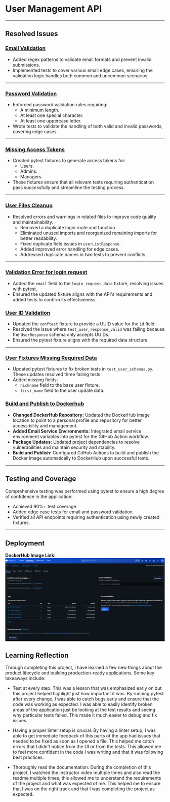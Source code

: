 # User Management API

---

## Resolved Issues

### [Email Validation](https://github.com/kadeem-lewis/event_manager/issues/12)

- Added regex patterns to validate email formats and prevent invalid submissions.
- Implemented tests to cover various email edge cases, ensuring the validation logic handles both common and uncommon scenarios.

---

### [Password Validation](https://github.com/kadeem-lewis/event_manager/issues/10)

- Enforced password validation rules requiring:
  - A minimum length.
  - At least one special character.
  - At least one uppercase letter.
- Wrote tests to validate the handling of both valid and invalid passwords, covering edge cases.

---

### [Missing Access Tokens](https://github.com/kadeem-lewis/event_manager/issues/8)

- Created pytest fixtures to generate access tokens for:
  - Users.
  - Admins.
  - Managers.
- These fixtures ensure that all relevant tests requiring authentication pass successfully and streamline the testing process.

---

### [User Files Cleanup](https://github.com/kadeem-lewis/event_manager/issues/14)

- Resolved errors and warnings in related files to improve code quality and maintainability:
  - Removed a duplicate login route and function.
  - Eliminated unused imports and reorganized remaining imports for better readability.
  - Fixed duplicate field issues in `userListResponse`.
  - Added improved error handling for edge cases.
  - Addressed duplicate names in two tests to prevent conflicts.

---

### [Validation Error for login request](https://github.com/kadeem-lewis/event_manager/issues/5)

- Added the `email` field to the `login_request_data` fixture, resolving issues with pytest.
- Ensured the updated fixture aligns with the API's requirements and added tests to confirm its effectiveness.


### [User ID Validation](https://github.com/kadeem-lewis/event_manager/issues/3)

- Updated the `conftest` fixture to provide a UUID value for the `id` field.
- Resolved the issue where `test_user_response_valid` was failing because the `UserResponse` schema only accepts UUIDs.
- Ensured the pytest fixture aligns with the required data structure.

---

### [User Fixtures Missing Required Data](https://github.com/kadeem-lewis/event_manager/issues/1)

- Updated pytest fixtures to fix broken tests in `test_user_schemas.py`. These updates resolved three failing tests.
- Added missing fields:
  - `nickname` field to the base user fixture.
  - `first_name` field to the user update data.

### [Build and Publish to Dockerhub](https://github.com/kadeem-lewis/event_manager/issues/16)

- **Changed DockerHub Repository:** Updated the DockerHub image location to point to a personal profile and repository for better accessibility and management.
- **Added Email Service Environments:** Integrated email service environment variables into pytest for the GitHub Action workflow.
- **Package Updates:** Updated project dependencies to resolve vulnerabilities and maintain security and stability.
- **Build and Publish:** Configured GitHub Actions to build and publish the Docker image automatically to DockerHub upon successful tests.

---

## Testing and Coverage

Comprehensive testing was performed using pytest to ensure a high degree of confidence in the application:
- Achieved 90%+ test coverage.
- Added edge case tests for email and password validation.
- Verified all API endpoints requiring authentication using newly created fixtures.

---

## Deployment

**DockerHub Image Link:** ![Dockerhub deployment screenshot](./screenshots/Screenshot%202024-11-17%20at%2022-58-00%20ksl29_event_manager%20general.png)




## Learning Reflection

Through completing this project, I have learned a few new things about the product lifecycle and building production-ready applications. Some key takeaways include:

- Test at every step. This was a lesson that was emphasized early on but this project helped highlight just how important it was. By running pytest after every change, I was able to catch bugs early and ensure that the code was working as expected. I was able to easily identify broken areas of the application just be looking at the test results and seeing why particular tests failed. This made it much easier to debug and fix issues.

- Having a proper linter setup is crucial. By having a linter setup, I was able to get immediate feedback of this parts of the app had issues that needed to be fixed as soon as I opened a file. This helped me catch errors that I didn't notice from the UI or from the tests. This allowed me to feel more confident in the code I was writing and that it was following best practices.

- Thoroughly read the documentation. During the completion of this project, I watched the instructor video multiple times and also read the readme multiple times, this allowed me to understand the requirements of the project and what was expected of me. This helped me to ensure that I was on the right track and that I was completing the project as expected.